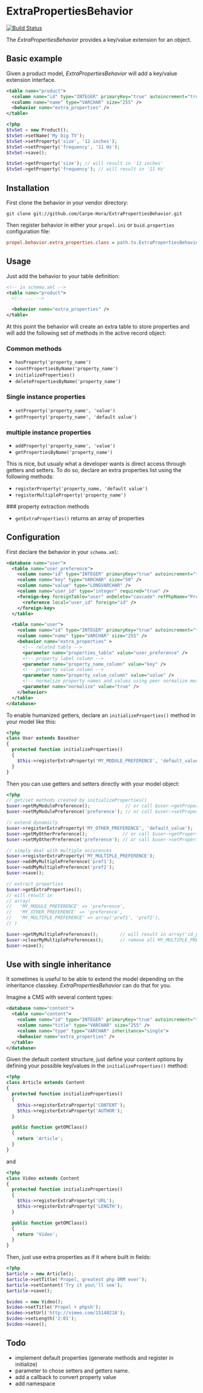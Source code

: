 ExtraPropertiesBehavior
=======================

[![Build Status](https://secure.travis-ci.org/Carpe-Hora/ExtraPropertiesBehavior.png?branch=master)](http://travis-ci.org/Carpe-Hora/ExtraPropertiesBehavior)

The *ExtraPropertiesBehavior* provides a key/value extension for an object.

Basic example
-------------

Given a product model, *ExtraPropertiesBehavior* will add a key/value extension interface.

``` xml
<table name="product">
  <column name="id" type="INTEGER" primaryKey="true" autoincrement="true" />
  <column name="name" type="VARCHAR" size="255" />
  <behavior name="extra_properties" />
</table>
```

``` php
<?php
$tvSet = new Product();
$tvSet->setName('My big TV');
$tvSet->setProperty('size', '12 inches');
$tvSet->setProperty('frequency', '11 Hz');
$tvSet->save();

$tvSet->getProperty('size'); // will result in '12 inches'
$tvSet->getProperty('frequency'); // will result in '11 Hz'
```

Installation
------------

First clone the behavior in your vendor directory:

```
git clone git://github.com/Carpe-Hora/ExtraPropertiesBehavior.git
```

Then register behavior in either your ```propel.ini``` or ```buid.properties```
configuration file:

``` ini
propel.behavior.extra_properties.class = path.to.ExtraPropertiesBehavior
```

Usage
-----

Just add the behavior to your table definition:

``` xml
<!-- in schema.xml -->
<table name="product">
  <!-- ... -->

  <behavior name="extra_properties" />
</table>
```

At this point the behavior will create an extra table to store properties and
will add the following set of methods in the active
record object:

### Common methods

 * `hasProperty('property_name')`
 * `countPropertiesByName('property_name')`
 * `initializeProperties()`
 * `deletePropertiesByName('property_name')`

### Single instance properties

 * `setProperty('property_name', 'value')`
 * `getProperty('property_name', 'default value')`

### multiple instance properties

 * `addProperty('property_name', 'value')`
 * `getPropertiesByName('property_name')`

This is nice, but usualy what a developer wants is direct access through getters and setters.
To do so, declare an extra properties list using the following methods:

 * `registerProperty('property_name, 'default value')`
 * `registerMultipleProperty('property_name')`

### property extraction methods

 * `getExtraProperties()` returns an array of properties

Configuration
-------------

First declare the behavior in your ```schema.xml```:

``` xml
<database name="user">
  <table name="user_preference">
    <column name="id" type="INTEGER" primaryKey="true" autoincrement="true" />
    <column name="key" type="VARCHAR" size="50" />
    <column name="value" type="LONGVARCHAR" />
    <column name="user_id" type="integer" required="true" />
    <foreign-key foreignTable="user" onDelete="cascade" refPhpName="Preference">
      <reference local="user_id" foreign="id" />
    </foreign-key>
  </table>

  <table name="user">
    <column name="id" type="INTEGER" primaryKey="true" autoincrement="true" />
    <column name="name" type="VARCHAR" size="255" />
    <behavior name="extra_properties" >
      <!-- related table -->
      <parameter name="properties_table" value="user_preference" />
      <!-- property label column -->
      <parameter name="property_name_column" value="key" />
      <!-- property value column -->
      <parameter name="property_value_column" value="value" />
      <!-- normalize property names and values using peer normalize methods ? -->
      <parameter name="normalize" value="true" />
    </behavior>
  </table>
</database>
```

To enable humanized getters, declare an `initializeProperties()` method in your model like this:

``` php
<?php
class User extends BaseUser
{
  protected function initializeProperties()
  {
    $this->registerExtraProperty('MY_MODULE_PREFERENCE', 'default_value');
  }
}
```

Then you can use getters and setters directly with your model object:

``` php
<?php
// get/set methods created by initializeProperties()
$user->getMyModulePreference();             // or call $user->getProperty('my_module_preference');
$user->setMyModulePreference('preference'); // or call $user->setProperty('my_module_preference', 'preference');

// extend dynamicly
$user->registerExtraProperty('MY_OTHER_PREFERENCE', 'default_value');
$user->getMyOtherPreference();             // or call $user->getProperty('my_other_preference');
$user->setMyOtherPreference('preference'); // or call $user->setProperty('my_other_preference', 'preference');

// simply deal with multiple occurences
$user->registerExtraProperty('MY_MULTIPLE_PREFERENCE');
$user->addMyMultiplePreference('pref1');
$user->addMyMultiplePreference('pref2');
$user->save();

// extract properties
$user->getExtraProperties();
// will result in
// array(
//   'MY_MODULE_PREFERENCE' => 'preference',
//   'MY_OTHER_PREFERENCE' => 'preference',
//   'MY_MULTIPLE_PREFERENCE' => array('pref1', 'pref2'),
// )

$user->getMyMultiplePreferences();        // will result in array('id_pref1' => 'pref1', 'id_pref2' => 'pref2')
$user->clearMyMultiplePreferences();      // remove all MY_MULTIPLE_PREFERENCE preferences
$user->save();
```

Use with single inheritance
---------------------------

It sometimes is useful to be able to extend the model depending on the inheritance classkey.
*ExtraPropertiesBehavior* can do that for you.

Imagine a CMS with several content types:

``` xml
<database name="content">
  <table name="content">
    <column name="id" type="INTEGER" primaryKey="true" autoincrement="true" />
    <column name="title" type="VARCHAR" size="255" />
    <column name="type" type="VARCHAR" inheritance="single">
    <behavior name="extra_properties" />
  </table>
</database>
```

Given the default content structure, just define your content options by defining your possible key/values in the
`initializeProperties()` method:

``` php
<?php
class Article extends Content
{
  protected function initializeProperties()
  {
    $this->registerExtraProperty('CONTENT');
    $this->registerExtraProperty('AUTHOR');
  }

  public function getOMClass()
  {
    return 'Article';
  }
}
```

and

``` php
<?php
class Video extends Content
{
  protected function initializeProperties()
  {
    $this->registerExtraProperty('URL');
    $this->registerExtraProperty('LENGTH');
  }

  public function getOMClass()
  {
    return 'Video';
  }
}
```

Then, just use extra properties as if it where built in fields:

``` php
<?php
$article = new Article();
$article->setTitle('Propel, greatest php ORM ever');
$article->setContent('Try it you\'ll see');
$article->save();

$video = new Video();
$video->setTitle('Propel + phpsh');
$video->setUrl('http://vimeo.com/15140218');
$video->setLength('2:01');
$video->save();
```

Todo
----

 * implement default properties (generate methods and register in initialize)
 * parameter to chose setters and getters name.
 * add a callback to convert property value
 * add namespace
